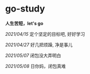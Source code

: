 # go-study
**人生苦短，let's go**


*2021/04/15*
定个坚定的目标吧, 好好学习

*2021/04/27*
好几把烦躁, 净是事儿

*2021/05/07*
闭包没大弄明白

*2021/05/08*
日你妈，闭包真难